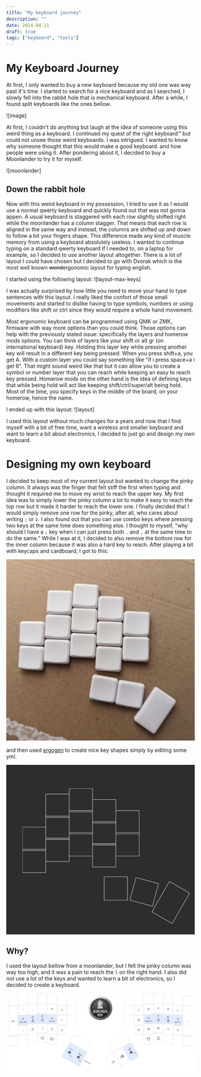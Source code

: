 ```yaml
---
title: "My keyboard journey"
description: ""
date: 2024-04-11
draft: true
tags: ["keyboard", "tools"]
---
```


# My Keyboard Journey

At first, I only wanted to buy a new keyboard because my old one was way past it's time. I started to search for a nice keyboard and as I searched, I slowly fell into the rabbit hole that is mechanical keyboard. After a while, I found split keyboards like the ones bellow.

![image]

At first, I couldn't do anything but laugh at the idea of someone using this weird thing as a keyboard. I continued my quest of the right keyboard™ but could not unsee those weird keyboards. I was intrigued. I wanted to know why someone thought that this would make a good keyboard. and how people were using it. After pondering about it, I decided to buy a Moonlander to try it for myself.

![moonlander]

## Down the rabbit hole

Now with this weird keyboard in my possession, I tried to use it as I would use a normal qwerty keyboard and quickly found out that was not gonna appen.
A usual keyboard is staggered with each row slightly shifted right while the moonlander has a column stagger. That means that each row is aligned in the same way and instead, the columns are shifted up and down to follow a bit your fingers shape. 
This difference made any kind of muscle memory from using a keyboard absolutely useless. I wanted to continue typing on a standard qwerty keyboard if I needed to, on a laptop for example, so I decided to use another layout altogether. There is a lot of layout I could have chosen but I decided to go with Dvorak which is the most well known ~~weird~~ergonomic layout for typing english.

I started using the following layout:
![layout-max-keys]

I was actually surprised by how little you need to move your hand to type sentences with this layout. I really liked the confort of those small movements and started to dislike having to type symbols, numbers or using modifiers like shift or ctrl since they would require a whole hand movement.

Most ergonomic keyboard can be programmed using QMK or ZMK, firmware with way more options than you could think. Those options can help with the previously stated issue: specifically the layers and homerow mods options.
You can think of layers like your shift or alt gr (on international keyboard) key. Holding this layer key while pressing another key will result in a different key being pressed. When you press shift+a, you get A. With a custom layer you could say something like "if i press space+a i get 6". That might sound weird like that but it can allow you to create a symbol or number layer that you can reach while keeping an easy to reach key pressed.
Homerow mods on the other hand is the idea of defining keys that while being hold will act like keeping shift/ctrl/super/alt being hold. Most of the time, you specify keys in the middle of the board, on your homerow, hence the name.

I ended up with this layout:
![layout]

I used this layout without much changes for a years and now that I find myself with a bit of free time, want a wireless and smaller keyboard and want to learn a bit about electronics, I decided to just go and design my own keyboard.

# Designing my own keyboard

I decided to keep most of my current layout but wanted to change the pinky column. It always was the finger that felt stiff the first when typing and thought it required me to move my wrist to reach the upper key. My first idea was to simply lower the pinky column a lot to make it easy to reach the top row but it made it harder to reach the lower one. I finally decided that I would simply remove one row for the pinky, after all, who cares about writing `;` or `z`. 
I also found out that you can use combo keys where pressing two keys at the same time does something else. I thought to myself, "why should I have a `;` key when i can just press both `.` and `,` at the same time to do the same."
While I was at it, I decided to also remove the bottom row for the inner column because it was also a hard key to reach. After playing a bit with keycaps and cardboard, I got to this:

![Cardboard](./screens/first-cardboard.png)

and then used
[ergogen](https://github.com/ergogen/ergogen) to create nice key shapes simply by editing some yml.

![Ergogen outlines](./screens/ergogen-outlines.png)

## Why?

I used the layout bellow from a moonlander, but I felt the pinky column was way too high, and it was a pain to reach the `l` on the right hand.
I also did not use a lot of the keys and wanted to learn a bit of electronics, so I decided to create a keyboard.

![Moonlander layout](./screens/moonlander-layout.png)

<!-- vim: wrap -->
